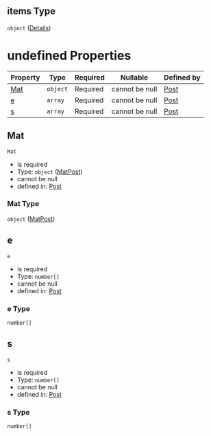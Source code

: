 ## items Type

`object` ([Details](post-items-properties-elempost-anyof-1-properties-secpost-anyof-1-items.md))

# undefined Properties

| Property    | Type     | Required | Nullable       | Defined by                                                                                                                                                                                                                                                                |
| :---------- | -------- | -------- | -------------- | :------------------------------------------------------------------------------------------------------------------------------------------------------------------------------------------------------------------------------------------------------------------------ |
| [Mat](#Mat) | `object` | Required | cannot be null | [Post](post-definitions-matpost.md "https&#x3A;//raw.githubusercontent.com/claudioperez/FedeasAPI/v0.0.0/schemas/model.schema.json#/items/properties/Elem/anyOf/1/properties/Sec/anyOf/1/items/properties/Mat")                                                           |
| [e](#e)     | `array`  | Required | cannot be null | [Post](post-items-properties-elempost-anyof-1-properties-secpost-anyof-1-items-properties-e.md "https&#x3A;//raw.githubusercontent.com/claudioperez/FedeasAPI/v0.0.0/schemas/model.schema.json#/items/properties/Elem/anyOf/1/properties/Sec/anyOf/1/items/properties/e") |
| [s](#s)     | `array`  | Required | cannot be null | [Post](post-items-properties-elempost-anyof-1-properties-secpost-anyof-1-items-properties-s.md "https&#x3A;//raw.githubusercontent.com/claudioperez/FedeasAPI/v0.0.0/schemas/model.schema.json#/items/properties/Elem/anyOf/1/properties/Sec/anyOf/1/items/properties/s") |

## Mat




`Mat`

-   is required
-   Type: `object` ([MatPost](post-definitions-matpost.md))
-   cannot be null
-   defined in: [Post](post-definitions-matpost.md "https&#x3A;//raw.githubusercontent.com/claudioperez/FedeasAPI/v0.0.0/schemas/model.schema.json#/items/properties/Elem/anyOf/1/properties/Sec/anyOf/1/items/properties/Mat")

### Mat Type

`object` ([MatPost](post-definitions-matpost.md))

## e




`e`

-   is required
-   Type: `number[]`
-   cannot be null
-   defined in: [Post](post-items-properties-elempost-anyof-1-properties-secpost-anyof-1-items-properties-e.md "https&#x3A;//raw.githubusercontent.com/claudioperez/FedeasAPI/v0.0.0/schemas/model.schema.json#/items/properties/Elem/anyOf/1/properties/Sec/anyOf/1/items/properties/e")

### e Type

`number[]`

## s




`s`

-   is required
-   Type: `number[]`
-   cannot be null
-   defined in: [Post](post-items-properties-elempost-anyof-1-properties-secpost-anyof-1-items-properties-s.md "https&#x3A;//raw.githubusercontent.com/claudioperez/FedeasAPI/v0.0.0/schemas/model.schema.json#/items/properties/Elem/anyOf/1/properties/Sec/anyOf/1/items/properties/s")

### s Type

`number[]`
